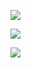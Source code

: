 

![](https://komarev.com/ghpvc/?username=0xCiel)

[![](https://github-readme-stats.vercel.app/api?username=0xCiel)](https://github.com/anuraghazra/github-readme-stats)

[![](https://github-readme-stats.vercel.app/api/top-langs/?username=0xCiel)](https://github.com/anuraghazra/github-readme-stats)
